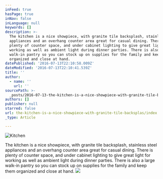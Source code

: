 ```yaml
---
inFeed: true
hasPage: true
inNav: false
inLanguage: null
keywords: []
description: >-
  The kitchen is a nice showpiece, with granite tile backsplash, stainless steel
  appliances and an overhang counter area great for casual dining. There is
  plenty of counter space, and under cabinet lighting to give great light for
  working as well as ambient light during dinner parties. There is also a large
  walk-in pantry so you can stock up on supplies for the family and keep them
  organized and close at hand.
datePublished: '2016-07-13T22:10:58.009Z'
dateModified: '2016-07-13T22:10:41.539Z'
title: ''
author:
  - name: ''
    url: ''
sourcePath: >-
  _posts/2016-07-13-the-kitchen-is-a-nice-showpiece-with-granite-tile-backsplas.md
authors: []
publisher: null
starred: false
url: the-kitchen-is-a-nice-showpiece-with-granite-tile-backsplas/index.html
_type: Article

---
```

![Kitchen](https://the-grid-user-content.s3-us-west-2.amazonaws.com/a8e2f3ae-3399-4c37-b032-c1a95db0cc75.jpg)

The kitchen is a nice showpiece, with granite tile backsplash, stainless steel appliances and an overhang counter area great for casual dining. There is plenty of counter space, and under cabinet lighting to give great light for working as well as ambient light during dinner parties. There is also a large walk-in pantry so you can stock up on supplies for the family and keep them organized and close at hand.
![](https://the-grid-user-content.s3-us-west-2.amazonaws.com/e3381623-d486-4db0-8a33-2f39a9f1698d.jpg)